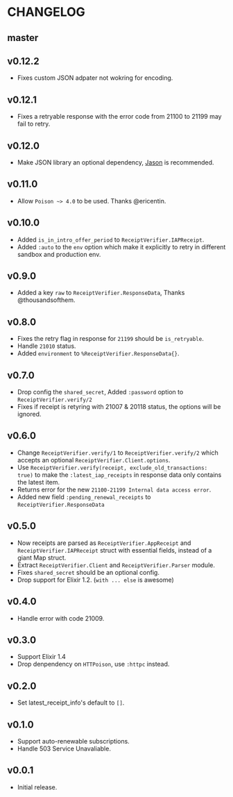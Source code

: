 # CHANGELOG

## master

## v0.12.2

* Fixes custom JSON adpater not wokring for encoding.

## v0.12.1

* Fixes a retryable response with the error code from 21100 to 21199 may fail to retry.

## v0.12.0

* Make JSON library an optional dependency,
   [Jason](https://github.com/michalmuskala/jason) is recommended.

## v0.11.0

* Allow `Poison ~> 4.0` to be used. Thanks @ericentin.

## v0.10.0

* Added `is_in_intro_offer_period` to `ReceiptVerifier.IAPReceipt`.
* Added `:auto` to the `env` option which make it explicitly to retry in different sandbox and production env.

## v0.9.0

* Added a key `raw` to `ReceiptVerifier.ResponseData`, Thanks @thousandsofthem.

## v0.8.0

* Fixes the retry flag in response for `21199` should be `is_retryable`.
* Handle `21010` status.
* Added `environment` to `%ReceiptVerifier.ResponseData{}`.

## v0.7.0

* Drop config the `shared_secret`, Added `:password` option to
  `ReceiptVerifier.verify/2`
* Fixes if receipt is retyring with 21007 & 20118 status, the options will be
  ignored.

## v0.6.0

* Change `ReceiptVerifier.verify/1` to `ReceiptVerifier.verify/2` which accepts
  an optional `ReceiptVerifier.Client.options`.
* Use `ReceiptVerifier.verify(receipt, exclude_old_transactions: true)` to make
  the `:latest_iap_receipts` in response data only contains the latest item.
* Returns error for the new `21100-21199 Internal data access error`.
* Added new field `:pending_renewal_receipts` to `ReceiptVerifier.ResponseData`

## v0.5.0

* Now receipts are parsed as `ReceiptVerifier.AppReceipt` and
  `ReceiptVerifier.IAPReceipt` struct with essential fields,
  instead of a giant Map struct.
* Extract `ReceiptVerifier.Client` and `ReceiptVerifier.Parser` module.
* Fixes `shared_secret` should be an optional config.
* Drop support for Elixir 1.2. (`with ... else` is awesome)

## v0.4.0

* Handle error with code 21009.

## v0.3.0

* Support Elixir 1.4
* Drop denpendency on `HTTPoison`, use `:httpc` instead.

## v0.2.0

* Set latest_receipt_info's default to `[]`.

## v0.1.0

* Support auto-renewable subscriptions.
* Handle 503 Service Unavaliable.

## v0.0.1

* Initial release.
